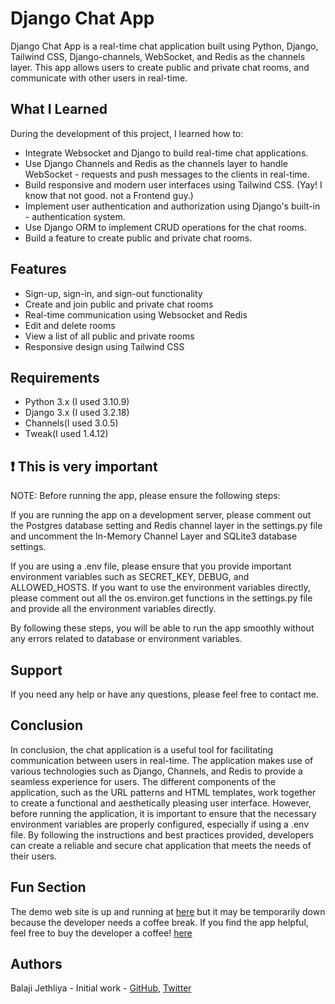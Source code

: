 # Django Chat App

Django Chat App is a real-time chat application built using Python, Django, Tailwind CSS, Django-channels, WebSocket, and Redis as the channels layer. This app allows users to create public and private chat rooms, and communicate with other users in real-time.

## What I Learned

During the development of this project, I learned how to:

- Integrate Websocket and Django to build real-time chat applications.
- Use Django Channels and Redis as the channels layer to handle WebSocket - requests and push messages to the clients in real-time.
- Build responsive and modern user interfaces using Tailwind CSS. (Yay! I know that not good. not a Frontend guy.)
- Implement user authentication and authorization using Django's built-in - authentication system.
- Use Django ORM to implement CRUD operations for the chat rooms.
- Build a feature to create public and private chat rooms.

## Features
- Sign-up, sign-in, and sign-out functionality
- Create and join public and private chat rooms
- Real-time communication using Websocket and Redis
- Edit and delete rooms
- View a list of all public and private rooms
- Responsive design using Tailwind CSS

## Requirements
- Python 3.x (I used 3.10.9)
- Django 3.x (I used 3.2.18)
- Channels(I used 3.0.5) 
- Tweak(I used 1.4.12)

## :exclamation:  This is very important

NOTE: Before running the app, please ensure the following steps:

If you are running the app on a development server, please comment out the Postgres database 
setting and Redis channel layer in the settings.py file and uncomment the In-Memory Channel 
Layer and SQLite3 database settings.

If you are using a .env file, please ensure that you provide important environment variables 
such as SECRET_KEY, DEBUG, and ALLOWED_HOSTS. If you want to use the environment variables 
directly, please comment out all the os.environ.get functions in the settings.py file and 
provide all the environment variables directly.

By following these steps, you will be able to run the app smoothly without any errors related 
to database or environment variables. 

## Support
If you need any help or have any questions, please feel free to contact me.

## Conclusion
In conclusion, the chat application is a useful tool for facilitating communication between users in real-time. The application makes use of various technologies such as Django, Channels, and Redis to provide a seamless experience for users. The different components of the application, such as the URL patterns and HTML templates, work together to create a functional and aesthetically pleasing user interface. However, before running the application, it is important to ensure that the necessary environment variables are properly configured, especially if using a .env file. By following the instructions and best practices provided, developers can create a reliable and secure chat application that meets the needs of their users.

## Fun Section
The demo web site is up and running at [here](https://jethliyabalaji-chat.up.railway.app/) but it may be temporarily down because the developer needs a coffee break. If you find the app helpful, feel free to buy the developer a coffee! [here]()

## Authors
Balaji Jethliya - Initial work - [GitHub](https://github.com/jethliya-balaji), [Twitter](https://twitter.com/jethliyabalaji)
